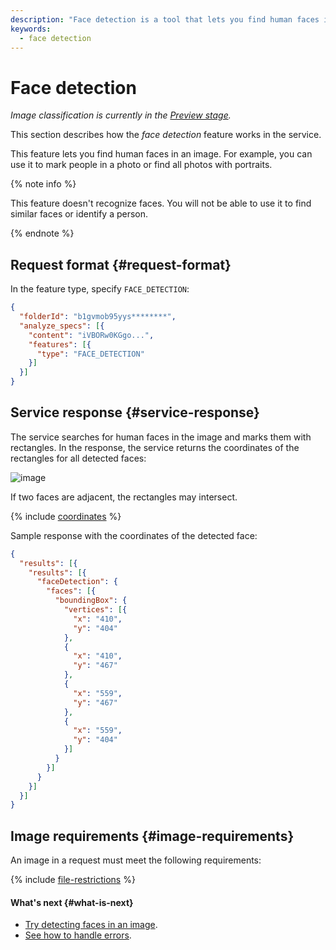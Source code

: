 ```yaml
---
description: "Face detection is a tool that lets you find human faces in an image. For example, you can use it to mark people in a photo or find all photos with portraits. The service searches for human faces in the image and marks them with rectangles. Supported file formats: JPEG, PNG, and PDF."
keywords:
  - face detection
---
```


# Face detection

_Image classification is currently in the [Preview stage](../../../overview/concepts/launch-stages.md)._

This section describes how the _face detection_ feature works in the service.

This feature lets you find human faces in an image. For example, you can use it to mark people in a photo or find all photos with portraits.

{% note info %}

This feature doesn't recognize faces. You will not be able to use it to find similar faces or identify a person.

{% endnote %}

## Request format {#request-format}

In the feature type, specify `FACE_DETECTION`:

```json
{
  "folderId": "b1gvmob95yys********",
  "analyze_specs": [{
    "content": "iVBORw0KGgo...",
    "features": [{
      "type": "FACE_DETECTION"
    }]
  }]
}
```

## Service response {#service-response}

The service searches for human faces in the image and marks them with rectangles. In the response, the service returns the coordinates of the rectangles for all detected faces:

![image](../../../_assets/vision/face-detection.jpg)

If two faces are adjacent, the rectangles may intersect.

{% include [coordinates](../../../_includes/vision/coordinates.md) %}

Sample response with the coordinates of the detected face:

```json
{
  "results": [{
    "results": [{
      "faceDetection": {
        "faces": [{
          "boundingBox": {
            "vertices": [{
              "x": "410",
              "y": "404"
            },
            {
              "x": "410",
              "y": "467"
            },
            {
              "x": "559",
              "y": "467"
            },
            {
              "x": "559",
              "y": "404"
            }]
          }
        }]
      }
    }]
  }]
}
```

## Image requirements {#image-requirements}

An image in a request must meet the following requirements:

{% include [file-restrictions](../../../_includes/vision/file-restrictions.md) %}

#### What's next {#what-is-next}

* [Try detecting faces in an image](../../operations/face-detection/index.md).
* [See how to handle errors](../../api-ref/errors-handling.md).